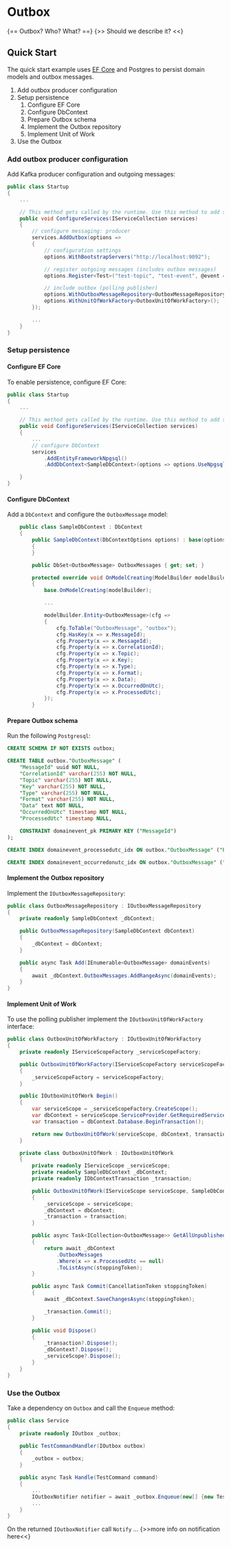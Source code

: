 # Outbox

{== Outbox? Who? What? ==} {>> Should we describe it? <<}


## Quick Start

The quick start example uses [EF Core](https://docs.microsoft.com/en-us/ef/core/) and Postgres to persist domain models and outbox messages.

1. Add outbox producer configuration
2. Setup persistence
    1. Configure EF Core
    2. Configure DbContext
    3. Prepare Outbox schema
    4. Implement the Outbox repository
    5. Implement Unit of Work
3. Use the Outbox

### Add outbox producer configuration

Add Kafka producer configuration and outgoing messages:

```csharp
public class Startup
{
    ...

    // This method gets called by the runtime. Use this method to add services to the container.
    public void ConfigureServices(IServiceCollection services)
    {
        // configure messaging: producer
        services.AddOutbox(options =>
        {
            // configuration settings
            options.WithBootstrapServers("http://localhost:9092");

            // register outgoing messages (includes outbox messages)
            options.Register<Test>("test-topic", "test-event", @event => @event.AggregateId);

            // include outbox (polling publisher)
            options.WithOutboxMessageRepository<OutboxMessageRepository>();
            options.WithUnitOfWorkFactory<OutboxUnitOfWorkFactory>();
        });

        ...
    }
}
```

### Setup persistence

#### Configure EF Core

To enable persistence, configure EF Core:

```csharp
public class Startup
{
    ...

    // This method gets called by the runtime. Use this method to add services to the container.
    public void ConfigureServices(IServiceCollection services)
    {
        ...
        // configure DbContext
        services
            .AddEntityFrameworkNpgsql()
            .AddDbContext<SampleDbContext>(options => options.UseNpgsql(connectionString));

    }
}
```

#### Configure DbContext

Add a `DbContext` and configure the `OutboxMessage` model:

```csharp
    public class SampleDbContext : DbContext
    {
        public SampleDbContext(DbContextOptions options) : base(options)
        {
        }

        public DbSet<OutboxMessage> OutboxMessages { get; set; }

        protected override void OnModelCreating(ModelBuilder modelBuilder)
        {
            base.OnModelCreating(modelBuilder);

            ...

            modelBuilder.Entity<OutboxMessage>(cfg =>
            {
                cfg.ToTable("OutboxMessage", "outbox");
                cfg.HasKey(x => x.MessageId);
                cfg.Property(x => x.MessageId);
                cfg.Property(x => x.CorrelationId);
                cfg.Property(x => x.Topic);
                cfg.Property(x => x.Key);
                cfg.Property(x => x.Type);
                cfg.Property(x => x.Format);
                cfg.Property(x => x.Data);
                cfg.Property(x => x.OccurredOnUtc);
                cfg.Property(x => x.ProcessedUtc);
            });
        }
```

#### Prepare Outbox schema

Run the following `Postgresql`:

```sql
CREATE SCHEMA IF NOT EXISTS outbox;

CREATE TABLE outbox."OutboxMessage" (
    "MessageId" uuid NOT NULL,
    "CorrelationId" varchar(255) NOT NULL,
    "Topic" varchar(255) NOT NULL,
    "Key" varchar(255) NOT NULL,
    "Type" varchar(255) NOT NULL,
    "Format" varchar(255) NOT NULL,
    "Data" text NOT NULL,
    "OccurredOnUtc" timestamp NOT NULL,
    "ProcessedUtc" timestamp NULL,

    CONSTRAINT domainevent_pk PRIMARY KEY ("MessageId")
);

CREATE INDEX domainevent_processedutc_idx ON outbox."OutboxMessage" ("ProcessedUtc" NULLS FIRST);

CREATE INDEX domainevent_occurredonutc_idx ON outbox."OutboxMessage" ("OccurredOnUtc" ASC);

```

#### Implement the Outbox repository

Implement the `IOutboxMessageRepository`:

```csharp
public class OutboxMessageRepository : IOutboxMessageRepository
{
    private readonly SampleDbContext _dbContext;

    public OutboxMessageRepository(SampleDbContext dbContext)
    {
        _dbContext = dbContext;
    }

    public async Task Add(IEnumerable<OutboxMessage> domainEvents)
    {
        await _dbContext.OutboxMessages.AddRangeAsync(domainEvents);
    }
}
```

#### Implement Unit of Work

To use the polling publisher implement the `IOutboxUnitOfWorkFactory` interface:

```csharp
public class OutboxUnitOfWorkFactory : IOutboxUnitOfWorkFactory
{
    private readonly IServiceScopeFactory _serviceScopeFactory;

    public OutboxUnitOfWorkFactory(IServiceScopeFactory serviceScopeFactory)
    {
        _serviceScopeFactory = serviceScopeFactory;
    }

    public IOutboxUnitOfWork Begin()
    {
        var serviceScope = _serviceScopeFactory.CreateScope();
        var dbContext = serviceScope.ServiceProvider.GetRequiredService<SampleDbContext>();
        var transaction = dbContext.Database.BeginTransaction();

        return new OutboxUnitOfWork(serviceScope, dbContext, transaction);
    }

    private class OutboxUnitOfWork : IOutboxUnitOfWork
    {
        private readonly IServiceScope _serviceScope;
        private readonly SampleDbContext _dbContext;
        private readonly IDbContextTransaction _transaction;

        public OutboxUnitOfWork(IServiceScope serviceScope, SampleDbContext dbContext, IDbContextTransaction transaction)
        {
            _serviceScope = serviceScope;
            _dbContext = dbContext;
            _transaction = transaction;
        }

        public async Task<ICollection<OutboxMessage>> GetAllUnpublishedMessages(CancellationToken stoppingToken)
        {
            return await _dbContext
                .OutboxMessages
                .Where(x => x.ProcessedUtc == null)
                .ToListAsync(stoppingToken);
        }

        public async Task Commit(CancellationToken stoppingToken)
        {
            await _dbContext.SaveChangesAsync(stoppingToken);

            _transaction.Commit();
        }

        public void Dispose()
        {
            _transaction?.Dispose();
            _dbContext?.Dispose();
            _serviceScope?.Dispose();
        }
    }
}
```

### Use the Outbox

Take a dependency on `Outbox` and call the `Enqueue` method:

```csharp
public class Service
{
    private readonly IOutbox _outbox;

    public TestCommandHandler(IOutbox outbox)
    {
        _outbox = outbox;
    }

    public async Task Handle(TestCommand command)
    {
        ...
        IOutboxNotifier notifier = await _outbox.Enqueue(new[] {new Test {AggregateId = "aggregate-id"}});
        ...
    }
}
```

On the returned `IOutboxNotifier` call `Notify` ... {>>more info on notification here<<}

